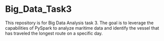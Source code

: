 # Big_Data_Task3
This repository is for Big Data Analysis task 3. The goal is to leverage the capabilities of PySpark to analyze maritime data and identify the vessel that has traveled the longest route on a specific day.
